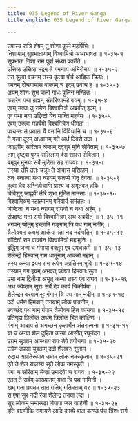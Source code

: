 ```yaml
---
title: 035 Legend of River Ganga
title_english: 035 Legend of River Ganga

---
```

उपास्य रात्रि शेषम् तु शोणा कूले महर्षिभिः ।  
निशायाम् सुप्रभातायाम् विश्वामित्रो अभ्यभाषत ॥ १-३५-१  
सुप्रभाता निशा राम पूर्वा संध्या प्रवर्तते ।  
उत्तिष्ठ उत्तिष्ठ भद्रम् ते गमनाय अभिरोचय ॥ १-३५-२  
तत् श्रुत्वा वचनम् तस्य कृत्वा पौर्व आह्णिक क्रियः ।  
गमनम् रोचयामास वाक्यम् च इदम् उवाच ह ॥ १-३५-३  
अयम् शोणः शुभ जलो गाधः पुलिन मण्डितः ।  
कतरेण पथा ब्रह्मन् संतरिष्यामहे वयम् ॥ १-३५-४  
एवम् उक्तः तु रामेण विश्वामित्रो अब्रवीत् इदम् ।  
एष पंथा मया उद्दिष्टो येन यान्ति महर्षयः ॥ १-३५-५  
एवम् उक्त्वा महर्षयो विश्वमित्रेण धीमता ।  
पश्यन्तः ते प्रयाता वै वनानि विविधानि च ॥ १-३५-६  
ते गत्वा दूरम् अध्वानम् गते अर्ध दिवसे तदा ।  
जाह्नवीम् सरिताम् श्रेष्ठाम् ददृशुर् मुनि सेविताम् ॥ १-३५-७  
ताम् दृष्ट्वा पुण्य सलिलाम् हंस सारस सेविताम् ।  
बभूवुर् मुनयः सर्वे मुदिता सह राघवाः ॥ १-३५-८  
तस्याः तीरे ततः चक्रुः ते आवास परिग्रहम् ।  
ततः स्नात्वा यथा न्यायम् संतर्प्य पितृ देवताः ॥ १-३५-९  
हुत्वा चैव अग्निहोत्राणि प्राश्य च अमृतवत् हविः ।  
विविशुर् जाह्नवी तीरे शुभा मुदित मानसाः ॥ १-३५-१०  
विश्वामित्रम् महात्मानम् परिवार्य समंततः ।  
विष्टिताः च यथा न्यायम् राघवो च यथा अर्हम् ।  
संप्रहृष्ट मना रामो विश्वामित्रम् अथ अब्रवीत् ॥ १-३५-११  
भगवन् श्रोतुम् इच्छामि गङ्गाम् त्रि पथ गाम् नदीम् ।  
त्रैलोक्यम् कथम् आक्रंय गता नद नदीपतिम् ॥ १-३५-१२  
चोदितो राम वाक्येन विश्वामित्रो महामुनिः ।  
वृद्धिम् जन्म च गंगाया वक्तुम् एव उपचक्रमे ॥ १-३५-१३  
शैलेन्द्रो हिमवान् राम धातूनाम् आकरो महान् ।  
तस्य कन्या द्वयम् राम रूपेण अप्रतिमम् भुवि ॥ १-३५-१४  
तस्याम् गंग इयम् अभवत् ज्येष्ठा हिमवतः सुता ।  
उमा नाम द्वितीया अभूत् कन्या तस्य एव राघव ॥ १-३५-१६  
अथ ज्येष्ठाम् सुराः सर्वे देव कार्य चिकीर्षया ।  
शैलेन्द्रम् वरयामासुः गंगाम् त्रि पथ गाम् नदीम् ॥ १-३५-१७  
ददौ धर्मेण हिमवान् तनयाम् लोक पावनीम् ।  
स्वच्छंद पथ गाम् गंगाम् त्रैलोक्य हित कांयया ॥ १-३५-१८  
प्रतिगृह्य त्रिलोक अर्थम् त्रिलोक हित कांक्षिणः ।  
गंगाम् आदाय ते अगच्छन् कृतार्थेन अंतरात्मना ॥ १-३५-१९  
या च अन्या शैल दुहिता कन्या आसीत् रघुनंदन ।  
उग्रम् सुव्रतम् आस्थाय तपः तेपे तपोधना ॥ १-३५-२०  
उग्रेण तपसा युक्ताम् ददौ शैलवरः सुताम् ।  
रुद्राय अप्रतिरूपाय उमाम् लोक नमस्कृताम् ॥ १-३५-२१  
एते ते शैल राजस्य सुते लोक नमस्कृते ।  
गंगा च सरिताम् श्रेष्ठा उमादेवी च राघव ॥ १-३५-२२  
एतत् ते सर्वम् आख्यातम् यथा त्रि पथ गामिनी ।  
खम् गता प्रथमम् तात गतिम् गतिमताम् वर ॥ १-३५-२३  
स एषा सुर नदी रंया शैलेन्द्र तनया तदा ।  
सुर लोकम् समारूढा विपापा जल वाहिनी ॥ १-३५-२४  
इति वाल्मीकि रामायणे आदि काव्ये बाल काण्डे पंच त्रिंशः सर्गः